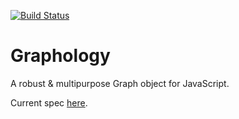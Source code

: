 [![Build Status](https://travis-ci.org/graphology/graphology.svg)](https://travis-ci.org/graphology/graphology)

# Graphology

A robust & multipurpose Graph object for JavaScript.

Current spec [here](https://graphology.github.io).
